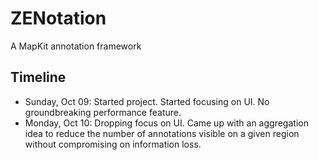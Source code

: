# ZENotation

A MapKit annotation framework

## Timeline

* Sunday, Oct 09: Started project. Started focusing on UI. No groundbreaking performance feature.
* Monday, Oct 10: Dropping focus on UI. Came up with an aggregation idea to reduce the number of annotations visible on a given region without compromising on information loss.
